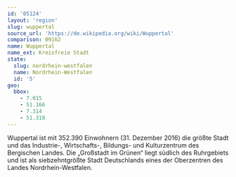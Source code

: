```yaml
---
id: '05124'
layout: 'region'
slug: wuppertal
source_url: 'https://de.wikipedia.org/wiki/Wuppertal'
comparison: 09162
name: Wuppertal
name_ext: Kreisfreie Stadt
state:
  slug: nordrhein-westfalen
  name: Nordrhein-Westfalen
  id: '5'
geo:
  bbox:
    - 7.015
    - 51.166
    - 7.314
    - 51.318
---
```


Wuppertal ist mit 352.390 Einwohnern (31. Dezember 2016) die größte Stadt und das Industrie-, Wirtschafts-, Bildungs- und Kulturzentrum des Bergischen Landes. Die „Großstadt im Grünen“ liegt südlich des Ruhrgebiets und ist als siebzehntgrößte Stadt Deutschlands eines der Oberzentren des Landes Nordrhein-Westfalen.
